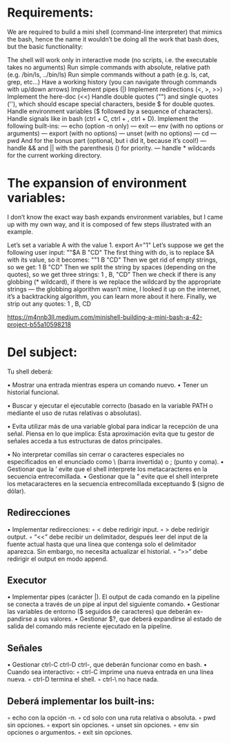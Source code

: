 # Requirements:

We are required to build a mini shell (command-line interpreter) that mimics the bash, hence the name it wouldn’t be doing all the work that bash does, but the basic functionality:

The shell will work only in interactive mode (no scripts, i.e. the executable takes no arguments)
Run simple commands with absolute, relative path (e.g. /bin/ls, ../bin/ls)
Run simple commands without a path (e.g. ls, cat, grep, etc…)
Have a working history (you can navigate through commands with up/down arrows)
Implement pipes (|)
Implement redirections (<, >, >>)
Implement the here-doc (<<)
Handle double quotes ("") and single quotes (''), which should escape special characters, beside $ for double quotes.
Handle environment variables ($ followed by a sequence of characters).
Handle signals like in bash (ctrl + C, ctrl + \, ctrl + D).
Implement the following built-ins:
— echo (option -n only)
— exit
— env (with no options or arguments)
— export (with no options)
— unset (with no options)
— cd
— pwd
And for the bonus part (optional, but i did it, because it’s cool!)
— handle && and || with the parenthesis () for priority.
— handle * wildcards for the current working directory.

# The expansion of environment variables:

I don’t know the exact way bash expands environment variables, but I came up with my own way, and it is composed of few steps illustrated with an example.

Let’s set a variable A with the value 1.
export A="1"
Let’s suppose we get the following user input:
""$A B "CD"
The first thing with do, is to replace $A with its value, so it becomes:
""1 B "CD"
Then we get rid of empty strings, so we get:
1 B "CD"
Then we split the string by spaces (depending on the quotes), so we get three strings:
1 , B, "CD"
Then we check if there is any globbing (* wildcard), if there is we replace the wildcard by the appropriate strings — the globbing algorithm wasn’t mine, I looked it up on the internet, it’s a backtracking algorithm, you can learn more about it here.
Finally, we strip out any quotes:
1 , B, CD

https://m4nnb3ll.medium.com/minishell-building-a-mini-bash-a-42-project-b55a10598218


# Del subject:

Tu shell deberá:

• Mostrar una entrada mientras espera un comando nuevo.
• Tener un historial funcional.

• Buscar y ejecutar el ejecutable correcto (basado en la variable PATH o mediante el uso de rutas relativas o absolutas).

• Evita utilizar más de una variable global para indicar la recepción de una señal. Piensa en lo que implica: Esta aproximación evita que tu gestor de señales acceda a tus estructuras de datos principales.

• No interpretar comillas sin cerrar o caracteres especiales no especificados en el enunciado como \ (barra invertida) o ; (punto y coma).
• Gestionar que la ’ evite que el shell interprete los metacaracteres en la secuencia entrecomillada.
• Gestionar que la " evite que el shell interprete los metacaracteres en la secuencia entrecomillada exceptuando $ (signo de dólar).

## Redirecciones

• Implementar redirecciones:
◦ < debe redirigir input.
◦ > debe redirigir output.
◦ “<<” debe recibir un delimitador, después leer del input de la fuente actual hasta que una línea que contenga solo el delimitador aparezca. Sin embargo, no necesita actualizar el historial.
◦ “>>” debe redirigir el output en modo append.

## Executor

• Implementar pipes (carácter |). El output de cada comando en la pipeline se
conecta a través de un pipe al input del siguiente comando.
• Gestionar las variables de entorno ($ seguidos de caracteres) que deberán ex- pandirse a sus valores.
• Gestionar $?, que deberá expandirse al estado de salida del comando más reciente ejecutado en la pipeline.

## Señales

• Gestionar ctrl-C ctrl-D ctrl-\, que deberán funcionar como en bash.
• Cuando sea interactivo:
◦ ctrl-C imprime una nueva entrada en una línea nueva. ◦ ctrl-D termina el shell.
◦ ctrl-\ no hace nada.

## Deberá implementar los built-ins:
◦ echo con la opción -n.
◦ cd solo con una ruta relativa o absoluta. 
◦ pwd sin opciones.
◦ export sin opciones.
◦ unset sin opciones.
◦ env sin opciones o argumentos. 
◦ exit sin opciones.
